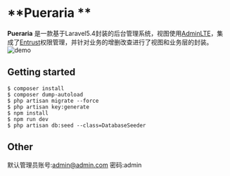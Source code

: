 # **Pueraria **

**Pueraria** 是一款基于Laravel5.4封装的后台管理系统，视图使用[AdminLTE](https://github.com/almasaeed2010/AdminLTE)，集成了[Entrust](https://github.com/Zizaco/entrust)权限管理，并针对业务的增删改查进行了视图和业务层的封装。
![demo](http://i4.buimg.com/1949/157bd4126eea254d.png)

## Getting started


```
$ composer install
$ composer dump-autoload
$ php artisan migrate --force
$ php artisan key:generate
$ npm install
$ npm run dev
$ php artisan db:seed --class=DatabaseSeeder
```

## Other

默认管理员账号:admin@admin.com 密码:admin
